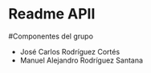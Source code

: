 Readme APII
===

#Componentes del grupo
* José Carlos Rodríguez Cortés
* Manuel Alejandro Rodríguez Santana